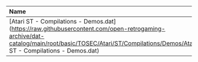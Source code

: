 |Name|Size|
|:---|---:|
|[Atari ST - Compilations - Demos.dat](https://raw.githubusercontent.com/open-retrogaming-archive/dat-catalog/main/root/basic/TOSEC/Atari/ST/Compilations/Demos/Atari ST - Compilations - Demos.dat)|724825|

